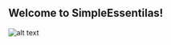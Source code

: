 ## Welcome to SimpleEssentilas!
![alt text](https://png.pngtree.com/png-vector/20190307/ourlarge/pngtree-vector-beaker-icon-png-image_782794.jpg)



